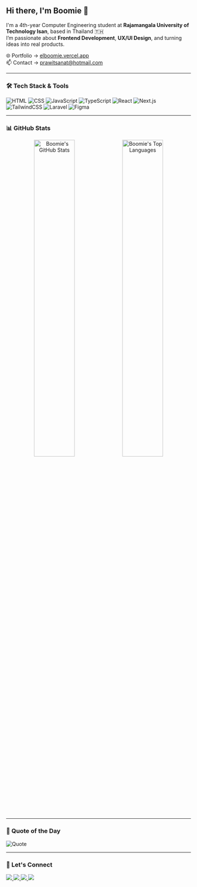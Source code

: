 ## Hi there, I'm Boomie 👋  
I'm a 4th-year Computer Engineering student at **Rajamangala University of Technology Isan**, based in Thailand 🇹🇭  
I’m passionate about **Frontend Development**, **UX/UI Design**, and turning ideas into real products.  

🌐 Portfolio → [elboomie.vercel.app](https://elboomie.vercel.app)  
📫 Contact → [prawitsanat@hotmail.com](mailto:pawitsanat@gmail.com)  

---

### 🛠️ Tech Stack & Tools
![HTML](https://img.shields.io/badge/HTML-E34F26?style=flat&logo=html5&logoColor=white)
![CSS](https://img.shields.io/badge/CSS-1572B6?style=flat&logo=css3&logoColor=white)
![JavaScript](https://img.shields.io/badge/JavaScript-F7DF1E?style=flat&logo=javascript&logoColor=black)
![TypeScript](https://img.shields.io/badge/TypeScript-3178C6?style=flat&logo=typescript&logoColor=white)
![React](https://img.shields.io/badge/React-20232A?style=flat&logo=react&logoColor=61DAFB)
![Next.js](https://img.shields.io/badge/Next.js-000000?style=flat&logo=next.js&logoColor=white)
![TailwindCSS](https://img.shields.io/badge/TailwindCSS-38B2AC?style=flat&logo=tailwind-css&logoColor=white)
![Laravel](https://img.shields.io/badge/Laravel-FF2D20?style=flat&logo=laravel&logoColor=white)
![Figma](https://img.shields.io/badge/Figma-000000?style=flat&logo=figma&logoColor=white)

---

### 📊 GitHub Stats

<div align="center">
  <img src="https://github-readme-stats.vercel.app/api?username=boomieindahouse&show_icons=true&theme=radical&hide=prs&count_private=true" alt="Boomie's GitHub Stats" width="47%" />
  <img src="https://github-readme-stats.vercel.app/api/top-langs/?username=boomieindahouse&layout=compact&theme=radical" alt="Boomie's Top Languages" width="47%" />
</div>

---

### 📌 Quote of the Day  
<img src="https://readme-daily-quotes.vercel.app/api?theme=radical&font=libre_baskerville&author=Sir+Gareth+Northgate&quote=The+future+is+shaped+by+your+dreams,+so+stop+wasting+your+time+and+go+to+sleep!" alt="Quote" />

---

### 🔗 Let's Connect
<p>
  <a href="https://www.facebook.com/boomieindahouse" target="_blank">
    <img src="https://img.shields.io/badge/Facebook-1877F2?style=flat&logo=facebook&logoColor=white" />
  </a>
  <a href="https://www.github.com/boomieindahouse" target="_blank">
    <img src="https://img.shields.io/badge/GitHub-181717?style=flat&logo=github&logoColor=white" />
  </a>
  <a href="https://www.linkedin.com/in/prawitsanat-prapananyosanan-5ab977327/" target="_blank">
    <img src="https://img.shields.io/badge/LinkedIn-0A66C2?style=flat&logo=linkedin&logoColor=white" />
  </a>
  <a href="https://www.x.com/boomiebehumble" target="_blank">
    <img src="https://img.shields.io/badge/X-000000?style=flat&logo=twitter&logoColor=white" />
  </a>
</p>
